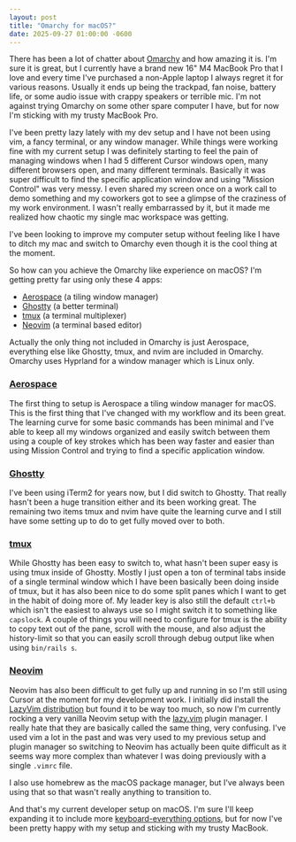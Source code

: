 ```yaml
---
layout: post
title: "Omarchy for macOS?"
date: 2025-09-27 01:00:00 -0600
---
```


There has been a lot of chatter about [Omarchy][0] and how amazing it is. I'm sure it is great, but I currently have a brand new 16" M4 MacBook Pro that I love and every time I've purchased a non-Apple laptop I always regret it for various reasons. Usually it ends up being the trackpad, fan noise, battery life, or some audio issue with crappy speakers or terrible mic. I'm not against trying Omarchy on some other spare computer I have, but for now I'm sticking with my trusty MacBook Pro.

I've been pretty lazy lately with my dev setup and I have not been using vim, a fancy terminal, or any window manager. While things were working fine with my current setup I was definitely starting to feel the pain of managing windows when I had 5 different Cursor windows open, many different browsers open, and many different terminals. Basically it was super difficult to find the specific application window and using "Mission Control" was very messy. I even shared my screen once on a work call to demo something and my coworkers got to see a glimpse of the craziness of my work environment. I wasn't really embarrassed by it, but it made me realized how chaotic my single mac workspace was getting.

I've been looking to improve my computer setup without feeling like I have to ditch my mac and switch to Omarchy even though it is the cool thing at the moment.

So how can you achieve the Omarchy like experience on macOS? I'm getting pretty far using only these 4 apps:

- [Aerospace][3] (a tiling window manager)
- [Ghostty][4] (a better terminal)
- [tmux][5] (a terminal multiplexer)
- [Neovim][6] (a terminal based editor)

Actually the only thing not included in Omarchy is just Aerospace, everything else like Ghostty, tmux, and nvim are included in Omarchy. Omarchy uses Hyprland for a window manager which is Linux only.

### [Aerospace][3]

The first thing to setup is Aerospace a tiling window manager for macOS. This is the first thing that I've changed with my workflow and its been great. The learning curve for some basic commands has been minimal and I've able to keep all my windows organized and easily switch between them using a couple of key strokes which has been way faster and easier than using Mission Control and trying to find a specific application window.

### [Ghostty][4]

I've been using iTerm2 for years now, but I did switch to Ghostty. That really hasn't been a huge transition either and its been working great. The remaining two items tmux and nvim have quite the learning curve and I still have some setting up to do to get fully moved over to both.

### [tmux][5]

While Ghostty has been easy to switch to, what hasn't been super easy is using tmux inside of Ghostty. Mostly I just open a ton of terminal tabs inside of a single terminal window which I have been basically been doing inside of tmux, but it has also been nice to do some split panes which I want to get in the habit of doing more of. My leader key is also still the default `ctrl+b` which isn't the easiest to always use so I might switch it to something like `capslock`. A couple of things you will need to configure for tmux is the ability to copy text out of the pane, scroll with the mouse, and also adjust the history-limit so that you can easily scroll through debug output like when using `bin/rails s`.

### [Neovim][6]

Neovim has also been difficult to get fully up and running in so I'm still using Cursor at the moment for my development work. I initially did install the [LazyVim distribution][1] but found it to be way too much, so now I'm currently rocking a very vanilla Neovim setup with the [lazy.vim][2] plugin manager. I really hate that they are basically called the same thing, very confusing. I've used vim a lot in the past and was very used to my previous setup and plugin manager so switching to Neovim has actually been quite difficult as it seems way more complex than whatever I was doing previously with a single `.vimrc` file.

I also use homebrew as the macOS package manager, but I've always been using that so that wasn't really anything to transition to.

And that's my current developer setup on macOS. I'm sure I'll keep expanding it to include more [keyboard-everything options][7], but for now I've been pretty happy with my setup and sticking with my trusty MacBook.

[0]: https://omarchy.org/
[1]: https://www.lazyvim.org/
[2]: https://github.com/folke/lazy.nvim
[3]: https://github.com/nikitabobko/AeroSpace
[4]: https://ghostty.org/
[5]: https://github.com/tmux/tmux/wiki
[6]: https://neovim.io/
[7]: https://community.folivora.ai/t/bringing-omarchy-to-macos-using-the-majestic-btt/44881
